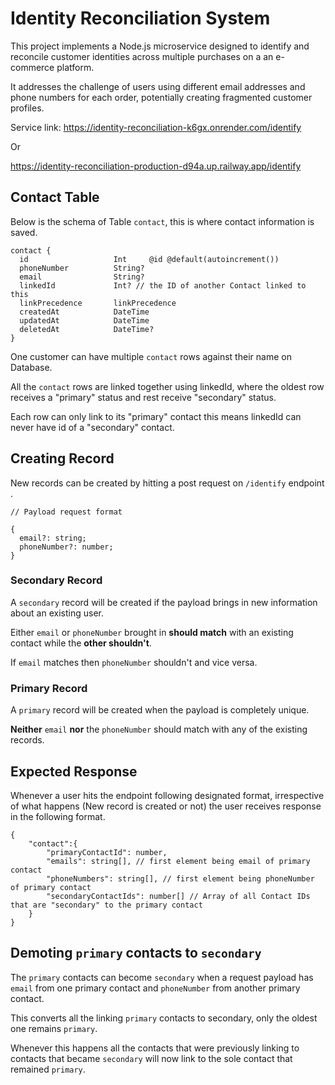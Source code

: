 # Identity Reconciliation System

This project implements a Node.js microservice designed to identify and reconcile customer identities across multiple purchases on a an e-commerce platform.

It addresses the challenge of users using different email addresses and phone numbers for each order, potentially creating fragmented customer profiles.

Service link:
https://identity-reconciliation-k6gx.onrender.com/identify

Or

https://identity-reconciliation-production-d94a.up.railway.app/identify

## Contact Table

Below is the schema of Table `contact`, this is where contact information is saved.

```
contact {
  id                   Int     @id @default(autoincrement())
  phoneNumber          String?
  email                String?
  linkedId             Int? // the ID of another Contact linked to this
  linkPrecedence       linkPrecedence
  createdAt            DateTime
  updatedAt            DateTime
  deletedAt            DateTime?
}
```

One customer can have multiple `contact` rows against their name on Database.

All the `contact` rows are linked together using linkedId, where the oldest row receives a "primary" status and rest receive "secondary" status.

Each row can only link to its "primary" contact this means linkedId can never have id of a "secondary" contact.

## Creating Record

New records can be created by hitting a post request on `/identify` endpoint .

```
// Payload request format

{
  email?: string;
  phoneNumber?: number;
}
```

### Secondary Record

A `secondary` record will be created if the payload brings in new information about an existing user.

Either `email` or `phoneNumber` brought in **should match** with an existing contact while the **other shouldn't**.

If `email` matches then `phoneNumber` shouldn't and vice versa.

### Primary Record

A `primary` record will be created when the payload is completely unique.

**Neither** `email` **nor** the `phoneNumber` should match with any of the existing records.

## Expected Response

Whenever a user hits the endpoint following designated format, irrespective of what happens (New record is created or not) the user receives response in the following format.

```
{
    "contact":{
        "primaryContactId": number,
        "emails": string[], // first element being email of primary contact
        "phoneNumbers": string[], // first element being phoneNumber of primary contact
        "secondaryContactIds": number[] // Array of all Contact IDs that are "secondary" to the primary contact
    }
}
```

## Demoting `primary` contacts to `secondary`

The `primary` contacts can become `secondary` when a request payload has `email` from one primary contact and `phoneNumber` from another primary contact.

This converts all the linking `primary` contacts to secondary, only the oldest one remains `primary`.

Whenever this happens all the contacts that were previously linking to contacts that became `secondary` will now link to the sole contact that remained `primary`.
